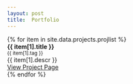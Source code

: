 ```yaml
---
layout: post
title:  Portfolio
---
```


<div class="row">
    {% for item in site.data.projects.projlist %}
        <div class="col-lg-4 col-sm-6 col-xs-12">
            <div class="project-item">
                <div class="col-md-12 project-title">
                    <strong>{{ item[1].title }}</strong>
                </div>
                <div class="col-md-12 project-tag">
                    <small>{{ item[1].tag }}</small>
                </div>
                <div class="col-md-12 project-descr">
                    {{ item[1].descr }}
                </div>
                <div class="col-md-12 project-link">
                    <a href="{{ item[1].url }}" class="btn btn-primary btn-large btn-block">View Project Page</a>
                </div>
            </div>
        </div>
    {% endfor %}
</div>